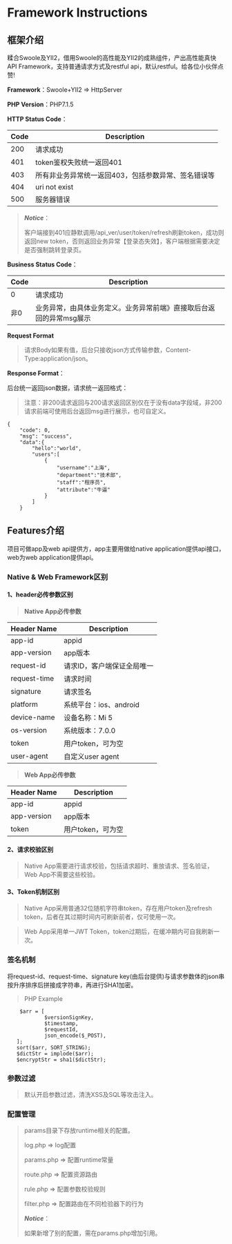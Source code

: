 # Framework Instructions

## 框架介绍
糅合Swoole及YII2，借用Swoole的高性能及YII2的成熟组件，产出高性能真快API Framework，支持普通请求方式及restful api，默认restful。给各位小伙伴点赞!

**Framework**：Swoole+YII2 => HttpServer

**PHP Version**：PHP7.1.5

**HTTP Status Code**：
>
  Code  |  Description
------------- | -------------
200  | 请求成功
401  | token鉴权失败统一返回401
403  | 所有非业务异常统一返回403，包括参数异常、签名错误等
404  | uri not exist
500  | 服务器错误

>***Notice***：
>
>客户端接到401应静默调用/api_ver/user/token/refresh刷新token，成功则返回new token，否则返回业务异常【登录态失效】，客户端根据需要决定是否强制跳转登录页。

**Business Status Code**：
>
  Code  |  Description
------------- | -------------
0  | 请求成功
非0  | 业务异常，由具体业务定义。业务异常前端》直接取后台返回的异常msg展示

**Request Format**
>请求Body如果有值，后台只接收json方式传输参数，Content-Type:application/json。

**Response Format**：
>
后台统一返回json数据，请求统一返回格式：

>注意：非200请求返回与200请求返回区别仅在于没有data字段域，非200请求前端可使用后台返回msg进行展示，也可自定义。
>
```
{
    "code": 0,
    "msg": "success",
    "data":{
    	"hello":"world",
    	"users":[
    		{
    			"username":"上海",
    			"department":"技术部",
    			"staff":"程序员",
    			"attribute":"牛逼"	
    		}
    	]
    }
```

## Features介绍

项目可做app及web api提供方，app主要用做给native application提供api接口，web为web application提供api。

### Native & Web Framework区别

#### 1、header必传参数区别 
>**Native App必传参数**
>>
Header Name  |  Description
------------- | -------------
app-id  | appid
app-version  | app版本
request-id  | 请求ID，客户端保证全局唯一
request-time  | 请求时间
signature  | 请求签名
platform  | 系统平台：ios、android
device-name  | 设备名称：Mi 5
os-version  | 系统版本：7.0.0
token  | 用户token，可为空
user-agent  | 自定义user agent

>**Web App必传参数**  
>>
Header Name  |  Description
------------- | -------------
app-id  | appid
app-version  | app版本
token  | 用户token，可为空

#### 2、请求校验区别
>Native App需要进行请求校验，包括请求超时、重放请求、签名验证，Web App不需要这些校验。

#### 3、Token机制区别
>Native App采用普通32位随机字符串token，存在用户token及refresh token，后者在其过期时间内可刷新前者，仅可使用一次。

>Web App采用单一JWT Token，token过期后，在缓冲期内可自我刷新一次。


### 签名机制
将request-id、request-time、signature key(由后台提供)与请求参数体的json串按升序排序后拼接成字符串，再进行SHA1加密。

>PHP Example
>
```
	$arr = [
            $versionSignKey,
            $timestamp,
            $requestId,
            json_encode($_POST),
   ];  
   sort($arr, SORT_STRING);
   $dictStr = implode($arr);
   $encryptStr = sha1($dictStr);
```

### 参数过滤
>默认开启参数过滤，清洗XSS及SQL等攻击注入。

### 配置管理
>params目录下存放runtime相关的配置。
>>
>log.php => log配置
>>
>params.php => 配置runtime常量
>>
>route.php => 配置资源路由
>>
>rule.php => 配置参数校验规则
>>
>filter.php => 配置路由在不同检验器下的行为
>
>***Notice***：
>
>如果新增了别的配置，需在params.php增加引用。